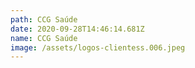 ```yaml
---
path: CCG Saúde
date: 2020-09-28T14:46:14.681Z
name: CCG Saúde
image: /assets/logos-clientess.006.jpeg
---
```

